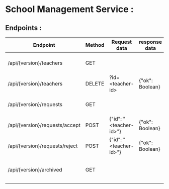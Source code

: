 # School Management Service :

## Endpoints :

| Endpoint                       | Method | Request data            | response data   | Description                      |
|--------------------------------|--------|-------------------------|-----------------|----------------------------------|
| /api/{version}/teachers        | GET    |                         |                 | Get list of joinned in teachers  |
| /api/{version}/teachers        | DELETE | ?id=<teacher-id\>       | {"ok": Boolean} | Remove teacher from school       |
| /api/{version}/requests        | GET    |                         |                 | Get teachers requests            |
| /api/{version}/requests/accept | POST   | {"id": "<teacher-id\>"} | {"ok": Boolean} | Accept teacher request           |
| /api/{version}/requests/reject | POST   | {"id": "<teacher-id\>"} | {"ok": Boolean} | Reject teacher request           |
| /api/{version}/archived        | GET    |                         |                 | Get formal teachers from archive |